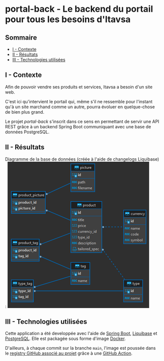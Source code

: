 # portal-back - Le backend du portail pour tous les besoins d'Itavsa

## Sommaire

- [I - Contexte](#i---contexte)
- [II - Résultats](#ii---résultats)
- [III - Technologies utilisées](#iii---technologies-utilisées)

## I - Contexte

Afin de pouvoir vendre ses produits et services, Itavsa a besoin d'un site web.

C'est ici qu'intervient le portail qui, même s'il ne ressemble pour l'instant qu'à un site marchand comme un autre, pourra évoluer en quelque-chose de bien plus grand.

Le projet *portal-back* s'inscrit dans ce sens en permettant de servir une API REST grâce à un backend Spring Boot communiquant avec une base de données PostgreSQL.

## II - Résultats

Diagramme de la base de données (créée à l'aide de changelogs Liquibase) :
![diagramme de la base de données](documentation/db.png)

## III - Technologies utilisées

Cette application a été developpée avec l'aide de [Spring Boot](https://spring.io/), [Liquibase](https://www.liquibase.org/) et [PostgreSQL](https://www.postgresql.org/). Elle est packagée sous forme d'image [Docker](https://www.docker.com/).

D'ailleurs, à chaque commit sur la branche `main`, l'image est poussée dans le [registry GitHub associé au projet](https://github.com/Itavsa/portal-back/pkgs/container/portal-back) grâce à une [GitHub Action](https://github.com/Itavsa/portal-back/blob/main/.github/workflows/docker-image.yml).
